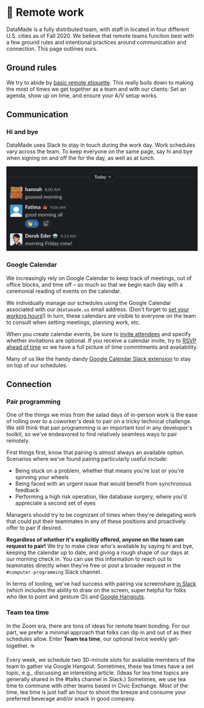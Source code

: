 # 🏡 Remote work

DataMade is a fully distributed team, with staff in located in four different
U.S. cities as of Fall 2020. We believe that remote teams function best with a
few ground rules and intentional practices around communication and connection.
This page outlines ours.

## Ground rules

We try to abide by [basic remote etiquette](https://www.yonder.io/post/the-10-commandments-of-remote-work-etiquette).
This really boils down to making the most of times we get together as a team and
with our clients: Set an agenda, show up on time, and ensure your A/V setup
works.

## Communication

### Hi and bye

DataMade uses Slack to stay in touch during the work day. Work schedules vary
across the team. To keep everyone on the same page, say hi and bye when signing
on and off the for the day, as well as at lunch.

![Friday team signs on](../../images/hi-bye.png)

### Google Calendar

We increasingly rely on Google Calendar to keep track of meetings, out of office
blocks, and time off – so much so that we begin each day with a ceremonial
reading of events on the calendar.

We individually manage our schedules using the Google Calendar associated with
our `@datamade.us` email address. (Don't forget to [set your working hours](https://support.google.com/calendar/answer/7638168)!)
In turn, these calendars are visible to everyone on the team to consult when
setting meetings, planning work, etc.

When you create calendar events, be sure to [invite attendees](https://support.google.com/calendar/answer/37161)
and specify whether invitations are optional. If you receive a calendar invite,
try to [RSVP ahead of time](https://support.google.com/calendar/answer/37135) so
we have a full picture of time commitments and availability.

Many of us like the handy dandy [Google Calendar Slack extension](https://slack.com/app-pages/google-calendar)
to stay on top of our schedules.

## Connection

### Pair programming

One of the things we miss from the salad days of in-person work is the ease of
rolling over to a coworker's desk to pair on a tricky technical challenge. We
still think that pair programming is an important tool in any developer's
toolkit, so we've endeavored to find relatively seamless ways to pair remotely.

First things first, know that pairing is almost always an available option.
Scenarios where we've found pairing particularly useful include:

- Being stuck on a problem, whether that means you're lost or you're spinning
your wheels
- Being faced with an urgent issue that would benefit from synchronous feedback
- Performing a high risk operation, like database surgery, where you'd
appreciate a second set of eyes

Managers should try to be cognizant of times when they're delegating work that
could put their teammates in any of these positions and proactively offer to
pair if desired.

**Regardless of whether it's explicitly offered, anyone on the team can request
to pair!** We try to make clear who's available by saying hi and bye, keeping
the calendar up to date, and giving a rough shape of our days at our morning
check in. You can use this information to reach out to teammates directly when
they're free or post a broader request in the `#computer-programming` Slack
channel.

In terms of tooling, we've had success with pairing via screenshare [in Slack](https://slack.com/help/articles/115003501303-Share-your-screen-with-Slack-calls)
(which includes the ability to draw on the screen, super helpful for folks who
like to point and gesture 🙃) and [Google Hangouts](https://hangouts.google.com/).

### Team tea time

In the Zoom era, there are tons of ideas for remote team bonding. For our part,
we prefer a minimal approach that folks can dip in and out of as their schedules
allow. Enter **Team tea time**, our optional twice weekly get-together. ☕️

Every week, we schedule two 30-minute slots for available members of the team
to gather via Google Hangout. Sometimes, these tea times have a set topic, e.g.,
discussing an interesting article. (Ideas for tea time topics are generally
shared in the #talks channel in Slack.) Sometimes, we use tea time to commune
with other teams based in Civic Exchange. Most of the time, tea time is just
half an hour to shoot the breeze and consume your preferred beverage and/or
snack in good company.
